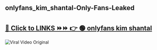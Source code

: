 
 ## onlyfans_kim_shantal-Only-Fans-Leaked

# <h2><a href="https://clipsfans.com/onlyfans_kim_shantal&ref=git">🔗 Click to LINKS ⏩⏩ 👉 🟢 onlyfans kim shantal </a></h2>

<a href="https://clipsfans.com/onlyfans_kim_shantal&ref=git" rel="nofollow" data-target="animated-image.originalLink"><img src="https://i.ibb.co.com/xMMVF88/686577567.gif" alt="Viral Video Original" style="max-width: 100%; display: inline-block;" data-target="animated-image.originalImage"></a>
